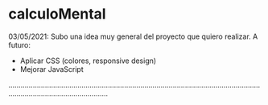 # calculoMental

03/05/2021: Subo una idea muy general del proyecto que quiero realizar. A futuro:

- Aplicar CSS (colores, responsive design)
- Mejorar JavaScript

.............................................................................................................................................................................
